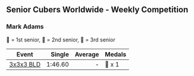 ## Senior Cubers Worldwide - Weekly Competition
### Mark Adams

🥇 = 1st senior, 🥈 = 2nd senior, 🥉 = 3rd senior

| Event | Single | Average | Medals |
| -- | --: | --: | :-- |
| [3x3x3 BLD](mark_adams/333bf.md) | 1:46.60 | - | 🥉 x 1 |

<!-- Global site tag (gtag.js) - Google Analytics -->
<script async src="https://www.googletagmanager.com/gtag/js?id=UA-86348435-3"></script>
<script>window.dataLayer = window.dataLayer || []; function gtag() {dataLayer.push(arguments);} gtag('js', new Date()); gtag('config', 'UA-86348435-3');</script>
